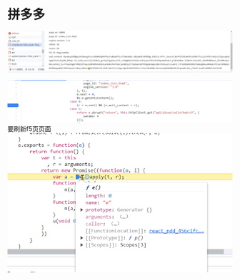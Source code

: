 
# 拼多多
![输入图片说明](/imgs/2023-12-19/1ZRc3iBI57tLTiFv.png)

![输入图片说明](/imgs/2023-12-19/KsUaUFRH4yyAyKGH.png)
要刷新f5页页面
![输入图片说明](/imgs/2023-12-27/GO6OiZugYchvr4L7.png)


<!--stackedit_data:
eyJoaXN0b3J5IjpbLTc4NDU0OTU4MCw4MTg1MjU4NDAsODQ5OT
UyMl19
-->